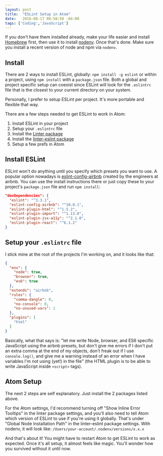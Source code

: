 ```yaml
---
layout: post
title:  "ESLint Setup in Atom"
date:   2016-08-17 08:58:58 -04:00
tags: ['Coding','JavaScript']
---
```


If you don't have them installed already, make your life easier and install [Homebrew][1] first, then use it to install [nodenv][2]. Once that's done. Make sure you install a recent version of node and npm via `nodenv`.

## Install

There are 2 ways to install ESLint, globally: `npm install -g eslint` or within a project, using `npm install` with a `package.json` file. Both a global and project specific setup can coexist since ESLint will look for the `.eslintrc` file that is the closest to your current directory on your system.

Personally, I prefer to setup ESLint per project. It's more portable and flexible that way.

There are a few steps needed to get ESLint to work in Atom:

1. Install ESLint in your project
2. Setup your `.eslintrc` file
3. Install the [Linter package][3]
4. Install the [linter-eslint package][4]
5. Setup a few prefs in Atom

## Install ESLint

ESLint won't do anything until you specify which presets you want to use. A popular option nowadays is [eslint-config-airbnb][5] created by the engineers at airbnb. You can use the install instructions there or just copy these to your project's `package.json` file and run `npm install`:

```json
"devDependencies": {
  "eslint": "^3.3.1",
  "eslint-config-airbnb": "^10.0.1",
  "eslint-plugin-html": "^1.5.2",
  "eslint-plugin-import": "^1.13.0",
  "eslint-plugin-jsx-a11y": "^2.1.0",
  "eslint-plugin-react": "^6.1.2"
}
```

## Setup your `.eslintrc` file

I stick mine at the root of the projects I'm working on, and it looks like that:

```json
{
  "env": {
    "node": true,
    "browser": true,
    "es6": true
  },
  "extends": "airbnb",
  "rules": {
    "comma-dangle": 0,
    "no-console": 0,
    "no-unused-vars": 1
  },
  "plugins": [
    "html"
  ]
}
```

Basically, what that says is: "let me write Node, browser, and ES6 specific JavaScript using the airbnb presets, but don't give me errors if I don't put an extra comma at the end of my objects, don't freak out if I use `console.log()`, and give me a warning instead of an error when I have variables I'm not using (yet!) in the file" (the HTML plugin is to be able to write JavaScript inside `<script>` tags).

## Atom Setup

The next 2 steps are self explanatory. Just install the 2 packages listed above.

For the Atom settings, I'd recommend turning off "Show Inline Error Tooltips" in the linter package settings, and you'll also need to tell Atom which version of ESLint to use if you're using it globally. That's under "Global Node Installation Path" in the linter-eslint package settings. With nodenv, it will look like: `/Users/your-account/.nodenv/versions/x.x.x`

And that's about it! You might have to restart Atom to get ESLint to work as expected. Once it's all setup, it almost feels like magic. You'll wonder how you survived without it until now.

[1]:http://brew.sh
[2]:https://github.com/nodenv/nodenv#homebrew-on-mac-os-x
[3]:https://atom.io/packages/linter
[4]:https://atom.io/packages/linter-eslint
[5]:https://www.npmjs.com/package/eslint-config-airbnb
